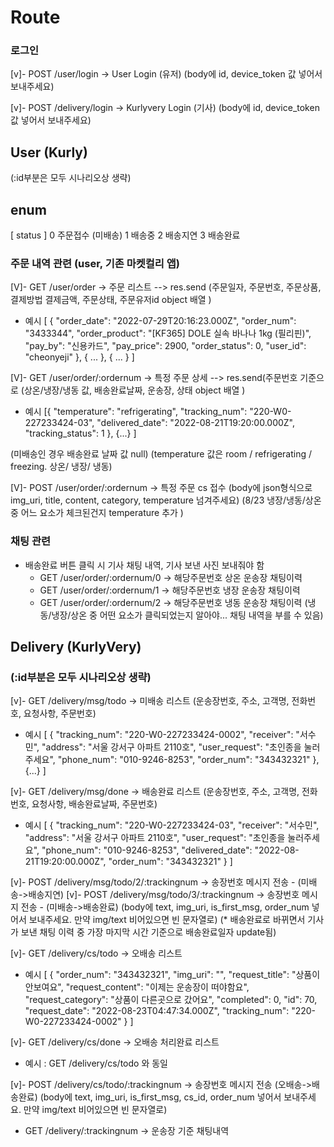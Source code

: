 # Route

### 로그인

[v]- POST /user/login -> User Login (유저)
(body에 id, device_token 값 넣어서 보내주세요)

[v]- POST /delivery/login -> Kurlyvery Login (기사)
(body에 id, device_token 값 넣어서 보내주세요)

## User (Kurly)

(:id부분은 모두 시나리오상 생략)

## enum

[ status ]
0 주문접수 (미배송)
1 배송중
2 배송지연
3 배송완료

### 주문 내역 관련 (user, 기존 마켓컬리 앱)

[V]- GET /user/order -> 주문 리스트 --> res.send (주문일자, 주문번호, 주문상품, 결제방법 결제금액, 주문상태, 주문유저id object 배열 )

- 예시
  [ {
  "order_date": "2022-07-29T20:16:23.000Z",
  "order_num": "3433344",
  "order_product": "[KF365] DOLE 실속 바나나 1kg (필리핀)",
  "pay_by": "신용카드",
  "pay_price": 2900,
  "order_status": 0,
  "user_id": "cheonyeji"
  }, { ... }, { ... } ]

[V]- GET /user/order/:ordernum -> 특정 주문 상세 --> res.send(주문번호 기준으로 (상온/냉장/냉동 값, 배송완료날짜, 운송장, 상태 object 배열 )

- 예시
  [{
  "temperature": "refrigerating",
  "tracking_num": "220-W0-227233424-03",
  "delivered_date": "2022-08-21T19:20:00.000Z",
  "tracking_status": 1
  }, {...} ]

(미배송인 경우 배송완료 날짜 값 null)
(temperature 값은 room / refrigerating / freezing. 상온/ 냉장/ 냉동)

[V]- POST /user/order/:ordernum -> 특정 주문 cs 접수
(body에 json형식으로 img_uri, title, content, category, temperature 넘겨주세요)
(8/23 냉장/냉동/상온 중 어느 요소가 체크된건지 temperature 추가 )

### 채팅 관련

- 배송완료 버튼 클릭 시 기사 채팅 내역, 기사 보낸 사진 보내줘야 함
  - GET /user/order/:ordernum/0 -> 해당주문번호 상온 운송장 채팅이력
  - GET /user/order/:ordernum/1 -> 해당주문번호 냉장 운송장 채팅이력
  - GET /user/order/:ordernum/2 -> 해당주문번호 냉동 운송장 채팅이력
    (냉동/냉장/상온 중 어떤 요소가 클릭되었는지 알아야... 채팅 내역을 부를 수 있음)

## Delivery (KurlyVery)

### (:id부분은 모두 시나리오상 생략)

[v]- GET /delivery/msg/todo -> 미배송 리스트
(운송장번호, 주소, 고객명, 전화번호, 요청사항, 주문번호)

- 예시
  [
  {
  "tracking_num": "220-W0-227233424-0002",
  "receiver": "서수민",
  "address": "서울 강서구 아파트 2110호",
  "user_request": "초인종을 눌러주세요",
  "phone_num": "010-9246-8253",
  "order_num": "343432321"
  }, {...}
  ]

[v]- GET /delivery/msg/done -> 배송완료 리스트
(운송장번호, 주소, 고객명, 전화번호, 요청사항, 배송완료날짜, 주문번호)

- 예시
  [
  {
  "tracking_num": "220-W0-227233424-03",
  "receiver": "서수민",
  "address": "서울 강서구 아파트 2110호",
  "user_request": "초인종을 눌러주세요",
  "phone_num": "010-9246-8253",
  "delivered_date": "2022-08-21T19:20:00.000Z",
  "order_num": "343432321"
  }
  ]

[v]- POST /delivery/msg/todo/2/:trackingnum -> 송장번호 메시지 전송 - (미배송->배송지연)
[v]- POST /delivery/msg/todo/3/:trackingnum -> 송장번호 메시지 전송 - (미배송->배송완료)
(body에 text, img_uri, is_first_msg, order_num 넣어서 보내주세요. 만약 img/text 비어있으면 빈 문자열로)
(\* 배송완료로 바뀌면서 기사가 보낸 채팅 이력 중 가장 마지막 시간 기준으로 배송완료일자 update됨)

[v]- GET /delivery/cs/todo -> 오배송 리스트

- 예시
  [
  {
  "order_num": "343432321",
  "img_uri": "",
  "request_title": "상품이 안보여요",
  "request_content": "이제는 운송장이 떠야함요",
  "request_category": "상품이 다른곳으로 갔어요",
  "completed": 0,
  "id": 70,
  "request_date": "2022-08-23T04:47:34.000Z",
  "tracking_num": "220-W0-227233424-0002"
  }
  ]

[v]- GET /delivery/cs/done -> 오배송 처리완료 리스트

- 예시 : GET /delivery/cs/todo 와 동일

[v]- POST /delivery/cs/todo/:trackingnum -> 송장번호 메시지 전송 (오배송->배송완료)
(body에 text, img_uri, is_first_msg, cs_id, order_num 넣어서 보내주세요. 만약 img/text 비어있으면 빈 문자열로)

- GET /delivery/:trackingnum -> 운송장 기준 채팅내역
